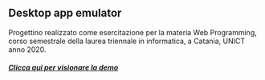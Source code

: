 ## Desktop app emulator
Progettino realizzato come esercitazione per la materia Web Programming, corso semestrale della laurea triennale in informatica, a Catania, UNICT anno 2020.

##### [Clicca qui per visionare la demo](https://warcreed.github.io/Desktop-App-Emulator/ "Desktop app emulator")
